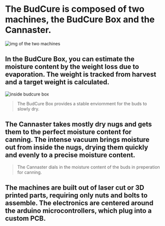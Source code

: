 # The BudCure is composed of two machines, the BudCure Box and the Cannaster. 
![img of the two machines](https://live.staticflickr.com/65535/53855147137_7863ec670d_b.jpg)
## In the BudCure Box, you can estimate the moisture content by the weight loss due to evaporation. The weight is tracked from harvest and a target weight is calculated.
![inside budcure box](https://live.staticflickr.com/65535/53857547042_ca74505feb_z.jpg)
> The BudCure Box provides a stable enviornment for the buds to slowly dry. 
## The Cannaster takes mostly dry nugs and gets them to the perfect moisture content for canning. The intense vacuum brings moisture out from inside the nugs, drying them quickly and evenly to a precise moisture content. 
> The Cannaster dials in the moisture content of the buds in preperation for canning.
## The machines are built out of laser cut or 3D printed parts, requiring only nuts and bolts to assemble. The electronics are centered around the arduino microcontrollers, which plug into a custom PCB. 
